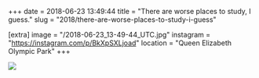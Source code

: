 +++
date = 2018-06-23 13:49:44
title = "There are worse places to study, I guess."
slug = "2018/there-are-worse-places-to-study-i-guess"

[extra]
image = "/2018-06-23_13-49-44_UTC.jpg"
instagram = "https://instagram.com/p/BkXpSXLjoad"
location = "Queen Elizabeth Olympic Park"
+++

<img src="/2018-06-23_13-49-44_UTC.jpg" />
